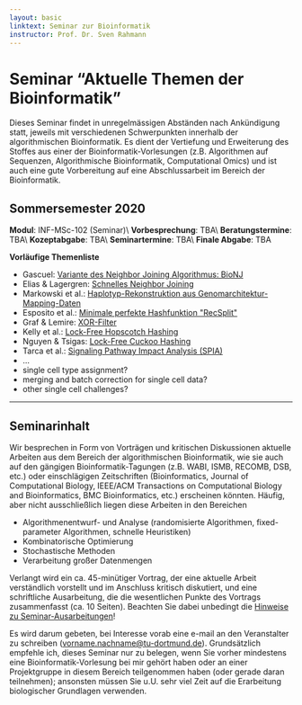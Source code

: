 ```yaml
---
layout: basic
linktext: Seminar zur Bioinformatik
instructor: Prof. Dr. Sven Rahmann
---
```


# Seminar “Aktuelle Themen der Bioinformatik”

Dieses Seminar findet in unregelmässigen Abständen nach Ankündigung statt, jeweils mit verschiedenen Schwerpunkten innerhalb der algorithmischen Bioinformatik.
Es dient der Vertiefung und Erweiterung des Stoffes aus einer der Bioinformatik-Vorlesungen (z.B. Algorithmen auf Sequenzen, Algorithmische Bioinformatik, Computational Omics) und ist auch eine gute Vorbereitung auf eine Abschlussarbeit im Bereich der Bioinformatik.

## Sommersemester 2020

**Modul**:            INF-MSc-102 (Seminar)\\
**Vorbesprechung**:   TBA\\
**Beratungstermine**: TBA\\
**Kozeptabgabe**:     TBA\\
**Seminartermine**:   TBA\\
**Finale Abgabe**:    TBA


**Vorläufige Themenliste**

- Gascuel: [Variante des Neighbor Joining Algorithmus: BioNJ](http://www.atgc-montpellier.fr/download/papers/bionj_1997.pdf)
- Elias & Lagergren: [Schnelles Neighbor Joining](https://www.sciencedirect.com/science/article/pii/S0304397508009079)
- Markowski et al.: [Haplotyp-Rekonstruktion aus Genomarchitektur-Mapping-Daten](https://www.biorxiv.org/content/10.1101/2020.01.30.927061v1)
- Esposito et al.: [Minimale perfekte Hashfunktion "RecSplit"](https://epubs.siam.org/doi/pdf/10.1137/1.9781611976007.14)
- Graf & Lemire: [XOR-Filter](https://arxiv.org/abs/1912.08258)
- Kelly et al.: [Lock-Free Hopscotch Hashing](https://arxiv.org/abs/1911.03028)
- Nguyen & Tsigas: [Lock-Free Cuckoo Hashing](https://ieeexplore.ieee.org/abstract/document/6888938)
- Tarca et al.: [Signaling Pathway Impact Analysis (SPIA)](https://www.ncbi.nlm.nih.gov/pmc/articles/PMC2732297/)
- ...
- single cell type assignment?
- merging and batch correction for single cell data?
- other single cell challenges?

---

## Seminarinhalt

Wir besprechen in Form von Vorträgen und kritischen Diskussionen aktuelle Arbeiten aus dem Bereich der algorithmischen Bioinformatik, wie sie auch auf den gängigen Bioinformatik-Tagungen (z.B. WABI, ISMB, RECOMB, DSB, etc.) oder einschlägigen Zeitschriften (Bioinformatics, Journal of Computational Biology, IEEE/ACM Transactions on Computational Biology and Bioinformatics, BMC Bioinformatics, etc.) erscheinen könnten. Häufig, aber nicht ausschließlich liegen diese Arbeiten in den Bereichen

- Algorithmenentwurf- und Analyse (randomisierte Algorithmen, fixed-parameter Algorithmen, schnelle Heuristiken)
- Kombinatorische Optimierung
- Stochastische Methoden
- Verarbeitung großer Datenmengen

Verlangt wird ein ca. 45-minütiger Vortrag, der eine aktuelle Arbeit verständlich vorstellt und im Anschluss kritisch diskutiert, und eine schriftliche Ausarbeitung, die die wesentlichen Punkte des Vortrags zusammenfasst (ca. 10 Seiten).
Beachten Sie dabei unbedingt die [Hinweise zu Seminar-Ausarbeitungen](/infos/ausarbeitungen)!

Es wird darum gebeten, bei Interesse vorab eine e-mail an den Veranstalter zu schreiben (vorname.nachname@tu-dortmund.de).
Grundsätzlich empfehle ich, dieses Seminar nur zu belegen, wenn Sie vorher mindestens eine Bioinformatik-Vorlesung bei mir gehört haben oder an einer Projektgruppe in diesem Bereich teilgenommen haben (oder gerade daran teilnehmen); ansonsten müssen Sie u.U. sehr viel Zeit auf die Erarbeitung biologischer Grundlagen verwenden.

